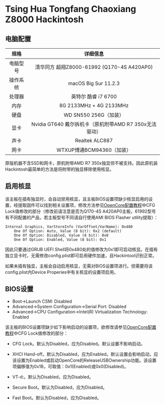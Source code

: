 # Tsing Hua Tongfang Chaoxiang Z8000 Hackintosh
## 电脑配置
|规格|详细信息|
|:-: |:-:|
|电脑型号|清华同方 超翔Z8000-61992 (Q170-4S A420AP0)|
|操作系统|macOS Big Sur 11.2.3|
|处理器|英特尔 酷睿 i7 6700|
|内存|8G 2133MHz + 4G 2133MHz|
|硬盘|WD SN550 256G（加装）|
|显卡|Nvidia GT640 戴尔拆机卡（原机附带AMD R7 350x无法驱动）|
|声卡|Realtek ALC887|
|网卡|WTXUP博通BCM94360（加装）|

原版机器不含SSD和网卡，原机附带AMD R7 350x独显但不被支持。因此原机装Hackintosh最简单的方法是将附带的独显移除使用核显。

## 启用核显
该主板在插有独显时，会自动禁用核显，且主板BIOS设置项缺少核显启用的设置，经提取固件可以找到相关设置项，修改方法参见[OpenCore配置教程](https://github.com/acidanthera/OpenCorePkg/raw/master/Docs/Configuration.pdf)中CFG Lock值修改的部分（修改前请注意是否为Q170-4S A420AP0主板，61992型号有不同配置的产品，若主板型号不同请自行使用AMI BIOS Flasher utility提取）：
```
Internal Graphics, VarStoreInfo (VarOffset/VarName): 0x480
 	One Of Option: Auto, Value (8 bit): 0x2 (default) 
	One Of Option: Disabled, Value (8 bit): 0x0
 	One Of Option: Enabled, Value (8 bit): 0x1
```
因此只要通过GRUB UEFI Shell将0x480处的值修改为0x1即可启动核显。在插有独立显卡时，无需修改config.plist即可启用硬件加速，且Hackintool识别正常。

如果未插有独显，主板会自动启用核显，无需对BIOS设置项进行。但需要将该config.plist内Device Properies中有关核显的设置项启用。

## BIOS设置

* Boot->Launch CSM: Disabled
* Advanced->System Configuration->Serial Port: Disabled
* Advanced->CPU Configuration->Intel(R) Virtualization Technology: Enabled

该主板的BIOS设置项缺少如下影响启动的设置项，欲修改请参见[OpenCore配置教程](https://github.com/acidanthera/OpenCorePkg/raw/master/Docs/Configuration.pdf)中CFG Lock值修改的部分：

* CFG Lock。默认为Disabled，应为Disabled。默认设置不影响启动。
* XHCI Hand-off。默认为Disabled，应为Enabled。默认设置会影响启动，应该设置为Enabled或启动OpenCore的ReleaseUSBOwnership功能。该设置项偏移值为0x1B，可取值：0x1(Enabled)或0x0(Disabled)。

* VT-d:。默认为Disabled，应为Disabled。
* Secure Boot。默认为Disabled，应为Disabled。
* Fast Boot。默认为Disabled，应为Disabled。

